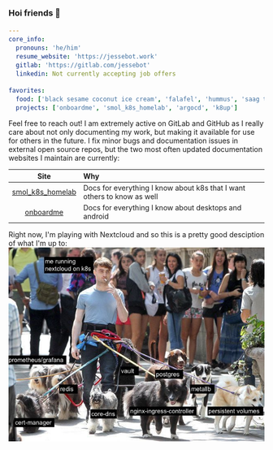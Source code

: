 ### Hoi friends 💙

```yaml
---
core_info:
  pronouns: 'he/him'
  resume_website: 'https://jessebot.work'
  gitlab: 'https://gitlab.com/jessebot'
  linkedin: Not currently accepting job offers
  
favorites:
  food: ['black sesame coconut ice cream', 'falafel', 'hummus', 'saag tofu/veggie kofta']
  projects: ['onboardme', 'smol_k8s_homelab', 'argocd', 'k8up']
```

Feel free to reach out! I am extremely active on GitLab and GitHub as I really care about not only documenting my work, but making it available for use for others in the future. I fix minor bugs and documentation issues in external open source repos, but the two most often updated documentation websites I maintain are currently:

|Site|Why|
|:---:|:---|
| [smol_k8s_homelab](https://jessebot.github.io/smol_k8s_homelab/) | Docs for everything I know about k8s that I want others to know as well |
| [onboardme](https://jessebot.github.io/onboardme) | Docs for everything I know about desktops and android |


Right now, I'm playing with Nextcloud and so this is a pretty good desciption of what I'm up to:
<img src="./nextcloud_on_k8s.jpg">
